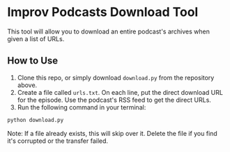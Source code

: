 # Improv Podcasts Download Tool

This tool will allow you to download an entire podcast's archives when given a 
list of URLs. 

## How to Use

1. Clone this repo, or simply download `download.py` from the repository above.
2. Create a file called `urls.txt`. On each line, put the direct download URL 
for the episode. Use the podcast's RSS feed to get the direct URLs. 
3. Run the following command in your terminal:

```sh
python download.py
```

Note: If a file already exists, this will skip over it. Delete the file if you 
find it's corrupted or the transfer failed. 